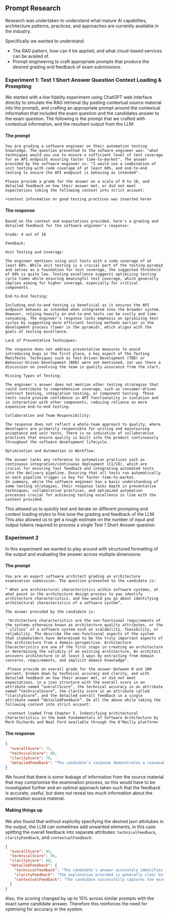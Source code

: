 ## Prompt Research

Research was undertaken to understand what mature AI capabilites, architecture patterns, practices, and approaches are currently available in the industry.

Specifically we wanted to understand:

- The RAG pattern, how can it be applied, and what cloud-based services can be availed of.
- Prompt engineering to craft appropriate prompts that produce the desired grading and feedback of exam submissions.

### Experiment 1: Test 1 Short Answer Question Context Loading & Prompting

We started with a low fidelity experiment using ChatGPT web interface directly to simulate the RAG retrieval (by pasting contextual source material into the prompt), and crafting an appropriate prompt around the contextual information that included the exam question and the candidates answer to the exam question. The following is the prompt that we crafted with contextual information, and the resultant output from the LLM:

#### The prompt

```
You are grading a software engineer on their automation testing knowledge. The question presented to the sofware engineer was: "what techniques would you use to ensure a sufficient level of test coverage for an API endpoint ensuring faster time-to-market". The answer provided by the software engineer is: "I would use a combination of unit testing with code coverage of at least 60%, and end-to-end testing to ensure the API endpoint is behaving as intended".

Please provide a grade for the answer on a scale of 0 to 10, and detailed feedback on how their answer met, or did not meet expectations taking the following context into strict account:

<context information on good testing practices was inserted here>
```

#### The response

```
Based on the context and expectations provided, here's a grading and detailed feedback for the software engineer's response:

Grade: 4 out of 10

Feedback:

Unit Testing and Coverage:

The engineer mentions using unit tests with a code coverage of at least 60%. While unit testing is a crucial part of the testing pyramid and serves as a foundation for test coverage, the suggested threshold of 60% is quite low. Testing excellence suggests optimizing testing cycle times while ensuring meaningful test coverage, which generally implies aiming for higher coverage, especially for critical components.

End-to-End Testing:

Including end-to-end testing is beneficial as it ensures the API endpoint behaves as intended when integrated into the broader system. However, relying heavily on end-to-end tests can be costly and time-consuming. The engineer's response lacks emphasis on optimizing test cycles by suggesting more efficient testing methods earlier in the development process (lower in the pyramid), which aligns with the goals of testing excellence.

Lack of Preventative Techniques:

The response does not address preventative measures to avoid introducing bugs in the first place, a key aspect of the Testing Manifesto. Techniques such as Test-Driven Development (TDD) or Behavior-Driven Development (BDD) were not mentioned, nor was there a discussion on involving the team in quality assurance from the start.

Missing Types of Testing:

The engineer's answer does not mention other testing strategies that could contribute to comprehensive coverage, such as consumer-driven contract testing, integration testing, or component testing. These tests could provide confidence in API functionality in isolation and in interaction with other components, reducing reliance on more expensive end-to-end testing.

Collaboration and Team Responsibility:

The response does not reflect a whole-team approach to quality, where developers are primarily responsible for writing and maintaining acceptance and unit tests. There is no indication of collaborative practices that ensure quality is built into the product continuously throughout the software development lifecycle.

Optimization and Automation in Workflow:

The answer lacks any reference to automation practices such as continuous integration/continuous deployment (CI/CD), which are crucial for ensuring fast feedback and integrating automated tests into the delivery pipeline. Ensuring that all tests run automatically on each pipeline trigger is key for faster time-to-market.
In summary, while the software engineer has a basic understanding of some testing strategies, their response lacks depth in preventative techniques, collaborative practices, and optimized automation processes crucial for achieving testing excellence in line with the context provided.
```

This allowed us to quickly test and iterate on different prompting and context loading styles to fine tune the grading and feedback of the LLM. This also allowed us to get a rough estimate on the number of input and output tokens required to process a single Test 1 Short Answer question.


### Experiment 2

In this experiment we wanted to play around with structured formatting of the output and evaluating the answer across multiple dimensions:

#### The prompt

```
You are an expert software architect grading an architecture examination submission. The question presented to the candidate is: 

“ What are architectural characteristics within software systems, at what point in the architecture design process to you identify architecture characteristics, and how would you go about identifying architectural characteristics of a software system”. 

The answer provided by the candidate is:

 "Architecture characteristics are the non-functional requirements of the systems otherwise known as architecture quality attributes, or the ‘-ilities’ of a software system such as scalability, feasibility, or reliability. The describe the non-functional aspects of the system that stakeholders have determined to be the truly important aspects of the architecture from a domain perspective. Architecture Characteristics are one of the first steps in creating an architecture or determining the validity of an existing architecture. An architect uncovers architecture in at least 3 ways by extracting from domain concerns, requirements, and implicit domain knowledge".

 Please provide an overall grade for the answer between 0 and 100 percent, broken down by technical accuracy and clarity, and with detailed feedback on how their answer met, or did not meet expectations, in a json structure with the overall score in an attribute named “overallScore”, the technical accuracy in an attribute named “technicalScore”, the clarity score in an attribute called “clarityScore”, and the detailed overall feedback in a single attribute named “detailedFeedback”. Do all the above while taking the following context into strict account:

 <context loaded from Chapter 5. Indentifying Architectural Characteristics in the book Fundamentals of Software Architecture by Mark Richards and Neal Ford available through the O'Reilly platform>
 ```

#### The response

```json
{
  "overallScore": 75,
  "technicalScore": 80,
  "clarityScore": 70,
  "detailedFeedback": "The candidate's response demonstrates a reasonable understanding of architectural characteristics, correctly identifying them as non-functional requirements or 'quality attributes' of a software system, including their common reference as the '-ilities' (e.g., scalability, reliability). They also correctly state that these characteristics should be identified early in the architecture design process to create or validate an architecture. This aligns with the provided context, where identifying driving architectural characteristics is described as one of the first steps in the architecture process. The candidate mentions that architectural characteristics are uncovered from domain concerns, requirements, and implicit domain knowledge, which is consistent with the provided context. However, the candidate's explanation lacks depth and clarity in describing how to effectively identify these characteristics, missing the nuances around translating domain concerns into architectural characteristics and the importance of stakeholder collaboration. The answer could be improved by emphasizing the importance of understanding domain goals and prioritizing characteristics, as well as the potential complexities and trade-offs in supporting multiple characteristics. The response could also benefit from greater detail on how architects translate domain-specific language into architectural characteristics and examples to illustrate these processes. Overall, the candidate demonstrates a basic understanding but could improve the explanation with more specifics and clearer articulation."
}
```

We found that there is some leakage of information from the source material that may compromise the examination process, so this would have to be investigated further and an optimal approach taken such that the feedback is accurate, useful, but does not reveal too much information about the examination source material.

#### Making things up

We also found that without explicitly specifying the desired json attritubes in the output, the LLM can sometimes add unwanted elements, in this case splitting the overall feedback into separate attributes: `technicalFeedback`, `clarityFeedback`, and `contextualFeedback`:

```json
{
  "overallScore": 85,
  "technicalScore": 90,
  "clarityScore": 80,
  "detailedFeedback": {
    "technicalFeedback": "The candidate's answer accurately identifies architectural characteristics as non-functional requirements, also referred to as quality attributes or the '-ilities' of a system. This aligns well with the source material, which emphasizes the importance of scalability, reliability, and other similar attributes. The candidate correctly notes that identifying these characteristics is one of the first steps in the architecture design process. Additionally, the three methods of uncovering these characteristics—domain concerns, requirements, and implicit domain knowledge—are correctly mentioned. However, the candidate could have expanded on these points by providing more detailed examples or scenarios to better illustrate their understanding of how these methods translate to practical architectural decisions.",
    "clarityFeedback": "The explanation provided is generally clear but could be more concise and structured. The candidate could improve clarity by explicitly defining terms like 'domain concerns' and giving brief examples to illustrate each method of uncovering architecture characteristics. Additionally, some attributes such as 'feasibility' are mentioned in passing as '-ilities', which might cause confusion since it is not typically listed among the common architectural characteristics like scalability or reliability. Furthermore, the candidate could improve by elaborating on the interaction between architects and stakeholders, explaining potential challenges in aligning technical and domain perspectives, which was well covered in the provided context.",
    "contextualFeedback": "The candidate successfully captures the essence of identifying architectural characteristics early in the process, as discussed in the context. However, the candidate could better align their answer with the emphasis on translating domain concerns into architecture characteristics. The example of avoiding over-specifying characteristics (as in the Vasa story) could be further highlighted to demonstrate understanding of the trade-offs and prioritization challenges that architects face. Additionally, mentioning common pitfalls like 'lost in translation' between architects and stakeholders would have further demonstrated a deeper understanding of the material."
  }
}
```

Also, the scoring changed by up to 10% across similar prompts with the exact same candidate answer. Therefore this reinforces the need for optmising for accuracy in the system.